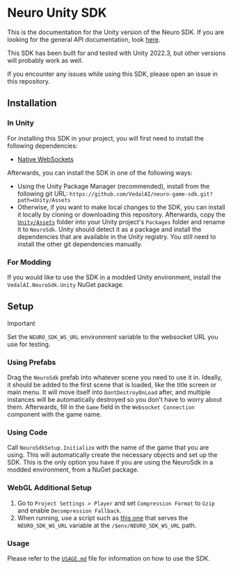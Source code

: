 # Neuro Unity SDK

This is the documentation for the Unity version of the Neuro SDK. If you are looking for the general API documentation, look [here](../API/README.md).

This SDK has been built for and tested with Unity 2022.3, but other versions will probably work as well.

If you encounter any issues while using this SDK, please open an issue in this repository.

## Installation

### In Unity

For installing this SDK in your project, you will first need to install the following dependencies:
- [Native WebSockets](https://github.com/endel/NativeWebSocket?tab=readme-ov-file#install-via-upm-unity-package-manager)

Afterwards, you can install the SDK in one of the following ways:
- Using the Unity Package Manager (recommended), install from the following git URL: `https://github.com/VedalAI/neuro-game-sdk.git?path=Unity/Assets`
- Otherwise, if you want to make local changes to the SDK, you can install it locally by cloning or downloading this repository. Afterwards, copy the [`Unity/Assets`](./Assets) folder into your Unity project's `Packages` folder and rename it to `NeuroSdk`. Unity should detect it as a package and install the dependencies that are available in the Unity registry. You still need to install the other git dependencies manually.

### For Modding

If you would like to use the SDK in a modded Unity environment, install the `VedalAI.NeuroSdk.Unity` NuGet package.

## Setup

> [!Important]  
> Set the `NEURO_SDK_WS_URL` environment variable to the websocket URL you use for testing.

### Using Prefabs

Drag the `NeuroSdk` prefab into whatever scene you need to use it in. Ideally, it should be added to the first scene that is loaded, like the title screen or main menu. It will move itself into `DontDestroyOnLoad` after, and multiple instances will be automatically destroyed so you don't have to worry about them. Afterwards, fill in the `Game` field in the `Websocket Connection` component with the game name.

### Using Code

Call `NeuroSdkSetup.Initialize` with the name of the game that you are using. This will automatically create the necessary objects and set up the SDK. This is the only option you have if you are using the NeuroSdk in a modded environment, from a NuGet package.

### WebGL Additional Setup

1. Go to `Project Settings > Player` and set `Compression Format` to `Gzip` and enable `Decompression Fallback`.
2. When running, use a script such as [this one](../Web%20Game%20Runner) that serves the `NEURO_SDK_WS_URL` variable at the `/$env/NEURO_SDK_WS_URL` path.

### Usage

Please refer to the [`USAGE.md`](./USAGE.md) file for information on how to use the SDK.
